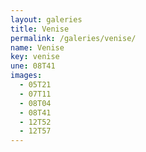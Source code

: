 ```yaml
---
layout: galeries
title: Venise
permalink: /galeries/venise/
name: Venise
key: venise
une: 08T41
images:
  - 05T21
  - 07T11
  - 08T04
  - 08T41
  - 12T52
  - 12T57
---
```

